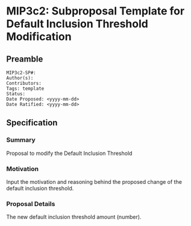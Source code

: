 # MIP3c2: Subproposal Template for Default Inclusion Threshold Modification

## Preamble
```
MIP3c2-SP#:
Author(s): 
Contributors:
Tags: template
Status: 
Date Proposed: <yyyy-mm-dd>
Date Ratified: <yyyy-mm-dd>
```

## Specification

### Summary
Proposal to modify the Default Inclusion Threshold

### Motivation
Input the motivation and reasoning behind the proposed change of the default inclusion threshold.

### Proposal Details
The new default inclusion threshold amount (number).
